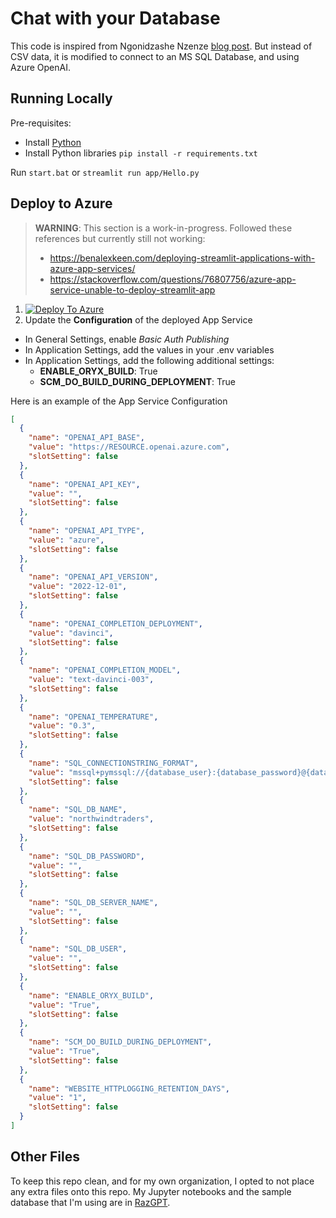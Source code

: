 # Chat with your Database

This code is inspired from Ngonidzashe Nzenze [blog post](https://dev.to/ngonidzashe/chat-with-your-csv-visualize-your-data-with-langchain-and-streamlit-ej7).
But instead of CSV data, it is modified to connect to an MS SQL Database, and using Azure OpenAI.


## Running Locally
Pre-requisites:
- Install [Python](https://python.org)
- Install Python libraries `pip install -r requirements.txt`

Run `start.bat` or `streamlit run app/Hello.py`


## Deploy to Azure
> **WARNING**: This section is a work-in-progress. Followed these references but currently still not working:
> - https://benalexkeen.com/deploying-streamlit-applications-with-azure-app-services/
> - https://stackoverflow.com/questions/76807756/azure-app-service-unable-to-deploy-streamlit-app

1. [![Deploy To Azure](https://aka.ms/deploytoazurebutton)](https://portal.azure.com/#create/Microsoft.Template/uri/https%3A%2F%2Fraw.githubusercontent.com%2Fraffertyuy%2Fdbcopilot-langchain-streamlit%2Fmain%2Fazuredeploy.json)
2. Update the **Configuration** of the deployed App Service
  - In General Settings, enable _Basic Auth Publishing_
  - In Application Settings, add the values in your .env variables
  - In Application Settings, add the following additional settings:
    - **ENABLE_ORYX_BUILD**: True
    - **SCM_DO_BUILD_DURING_DEPLOYMENT**: True

Here is an example of the App Service Configuration
```json
[
  {
    "name": "OPENAI_API_BASE",
    "value": "https://RESOURCE.openai.azure.com",
    "slotSetting": false
  },
  {
    "name": "OPENAI_API_KEY",
    "value": "",
    "slotSetting": false
  },
  {
    "name": "OPENAI_API_TYPE",
    "value": "azure",
    "slotSetting": false
  },
  {
    "name": "OPENAI_API_VERSION",
    "value": "2022-12-01",
    "slotSetting": false
  },
  {
    "name": "OPENAI_COMPLETION_DEPLOYMENT",
    "value": "davinci",
    "slotSetting": false
  },
  {
    "name": "OPENAI_COMPLETION_MODEL",
    "value": "text-davinci-003",
    "slotSetting": false
  },
  {
    "name": "OPENAI_TEMPERATURE",
    "value": "0.3",
    "slotSetting": false
  },
  {
    "name": "SQL_CONNECTIONSTRING_FORMAT",
    "value": "mssql+pymssql://{database_user}:{database_password}@{database_server}.database.windows.net:1433/{database_db}",
    "slotSetting": false
  },
  {
    "name": "SQL_DB_NAME",
    "value": "northwindtraders",
    "slotSetting": false
  },
  {
    "name": "SQL_DB_PASSWORD",
    "value": "",
    "slotSetting": false
  },
  {
    "name": "SQL_DB_SERVER_NAME",
    "value": "",
    "slotSetting": false
  },
  {
    "name": "SQL_DB_USER",
    "value": "",
    "slotSetting": false
  },
  {
    "name": "ENABLE_ORYX_BUILD",
    "value": "True",
    "slotSetting": false
  },
  {
    "name": "SCM_DO_BUILD_DURING_DEPLOYMENT",
    "value": "True",
    "slotSetting": false
  },
  {
    "name": "WEBSITE_HTTPLOGGING_RETENTION_DAYS",
    "value": "1",
    "slotSetting": false
  }
]
```


## Other Files
To keep this repo clean, and for my own organization, I opted to not place any extra files onto this repo.
My Jupyter notebooks and the sample database that I'm using are in [RazGPT](https://github.com/raffertyuy/RazGPT).